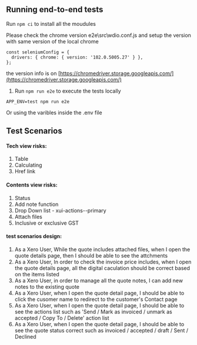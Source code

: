 ## Running end-to-end tests
Run `npm ci` to install all the moudules

Please check the chrome version e2e\src\wdio.conf.js and setup the version with same version of the local chrome
```
const seleniumConfig = {
  drivers: { chrome: { version: '102.0.5005.27' } },
};
```
the version info is on [https://chromedriver.storage.googleapis.com/](https://chromedriver.storage.googleapis.com/)

1. Run `npm run e2e` to execute the tests locally

```
APP_ENV=test npm run e2e
```
Or using the varibles inside the .env file

## Test Scenarios

#### Tech view risks: 

1. Table
2. Calculating
3. Href link


#### Contents view risks: 

1. Status
2. Add note function
3. Drop Down list - xui-actions--primary
4. Attach files
5. Inclusive or exclusive GST

#### test scenarios design:

1. As a Xero User, While the quote includes attached files, when I open the quote details page, then I should be able to see the attchments
2. As a Xero User, In order to check the invoice price includes, when I open the quote details page, all the digital caculation should be correct based on the items listed
3. As a Xero User, in order to manage all the quote notes, I can add new notes to the existing quote
4. As a Xero User, when I open the quote detail page, I should be able to click the cusomer name to redirect to the customer's Contact page
5. As a Xero User, when I open the quote detail page, I should be able to see the actions list such as 'Send / Mark as invoiced / unmark as accepted / Copy To / Delete' action list
6. As a Xero User, when I open the quote detail page, I should be able to see the quote status correct such as invoiced / accepted / draft / Sent / Declined


